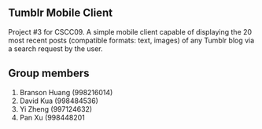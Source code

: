 ## Tumblr Mobile Client

Project #3 for CSCC09. A simple mobile client capable of displaying the 20 most recent posts (compatible formats: text, images) of any Tumblr blog via a search request by the user.

## Group members

1. Branson Huang (998216014)
2. David Kua (998484536)
3. Yi Zheng (997124632)
4. Pan Xu (998448201
